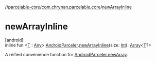 //[parcelable-core](../../index.md)/[com.chrynan.parcelable.core](index.md)/[newArrayInline](new-array-inline.md)

# newArrayInline

[android]\
inline fun &lt;[T](new-array-inline.md) : [Any](https://kotlinlang.org/api/latest/jvm/stdlib/kotlin/-any/index.html)&gt; [AndroidParceler](-android-parceler/index.md).[newArrayInline](new-array-inline.md)(size: [Int](https://kotlinlang.org/api/latest/jvm/stdlib/kotlin/-int/index.html)): [Array](https://kotlinlang.org/api/latest/jvm/stdlib/kotlin/-array/index.html)&lt;[T](new-array-inline.md)?&gt;

A reified convenience function for [AndroidParceler.newArray](-android-parceler/new-array.md).
